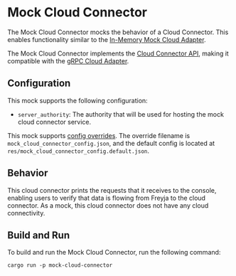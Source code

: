 # Mock Cloud Connector

The Mock Cloud Connector mocks the behavior of a Cloud Connector. This enables functionality similar to the [In-Memory Mock Cloud Adapter](../../adapters/cloud/in_memory_mock_cloud_adapter/README.md).

The Mock Cloud Connector implements the [Cloud Connector API](../../interfaces/cloud_connector/v1/cloud_connector.proto), making it compatible with the [gRPC Cloud Adapter](../../adapters/cloud/grpc_cloud_adapter/README.md).

## Configuration

This mock supports the following configuration:

- `server_authority`: The authority that will be used for hosting the mock cloud connector service.

This mock supports [config overrides](../../docs/tutorials/config-overrides.md). The override filename is `mock_cloud_connector_config.json`, and the default config is located at `res/mock_cloud_connector_config.default.json`.

## Behavior

This cloud connector prints the requests that it receives to the console, enabling users to verify that data is flowing from Freyja to the cloud connector. As a mock, this cloud connector does not have any cloud connectivity.

## Build and Run

To build and run the Mock Cloud Connector, run the following command:

```shell
cargo run -p mock-cloud-connector
```
